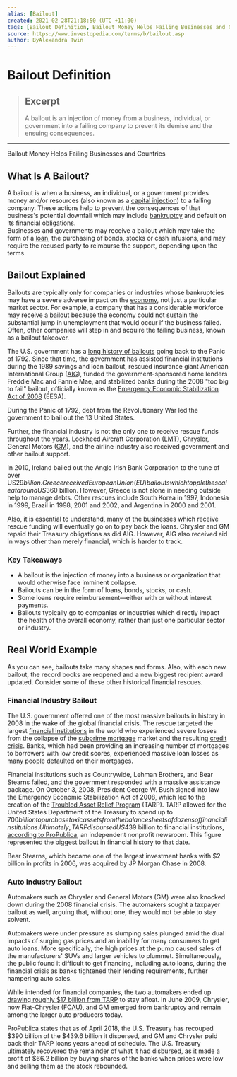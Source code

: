 ```yaml
---
alias: [Bailout]
created: 2021-02-28T21:18:50 (UTC +11:00)
tags: [Bailout Definition, Bailout Money Helps Failing Businesses and Countries]
source: https://www.investopedia.com/terms/b/bailout.asp
author: ByAlexandra Twin
---
```


# Bailout Definition

> ## Excerpt
> A bailout is an injection of money from a business, individual, or government into a failing company to prevent its demise and the ensuing consequences.

---

Bailout Money Helps Failing Businesses and Countries
## What Is A Bailout?

A bailout is when a business, an individual, or a government provides money and/or resources (also known as a [capital injection](https://www.investopedia.com/terms/c/capital-injection.asp)) to a failing company. These actions help to prevent the consequences of that business's potential downfall which may include [bankruptcy](https://www.investopedia.com/terms/b/bankruptcy.asp) and default on its financial obligations.  
Businesses and governments may receive a bailout which may take the form of a [loan](https://www.investopedia.com/terms/l/loan.asp), the purchasing of bonds, stocks or cash infusions, and may require the recused party to reimburse the support, depending upon the terms.

## Bailout Explained

Bailouts are typically only for companies or industries whose bankruptcies may have a severe adverse impact on the [economy](https://www.investopedia.com/terms/e/economy.asp), not just a particular market sector. For example, a company that has a considerable workforce may receive a bailout because the economy could not sustain the substantial jump in unemployment that would occur if the business failed. Often, other companies will step in and acquire the failing business, known as a bailout takeover.

The U.S. government has a [long history of bailouts](https://www.investopedia.com/articles/economics/08/government-financial-bailout.asp) going back to the Panic of 1792. Since that time, the government has assisted financial institutions during the 1989 savings and loan bailout, rescued insurance giant American International Group ([AIG](https://www.investopedia.com/markets/quote?tvwidgetsymbol=aig)), funded the government-sponsored home lenders Freddie Mac and Fannie Mae, and stabilized banks during the 2008 "too big to fail" bailout, officially known as the [Emergency Economic Stabilization Act of 2008](https://www.investopedia.com/terms/e/emergency-economic-stability-act.asp) (EESA).

During the Panic of 1792, debt from the Revolutionary War led the government to bail out the 13 United States.

Further, the financial industry is not the only one to receive rescue funds throughout the years. Lockheed Aircraft Corporation ([LMT](https://www.investopedia.com/markets/quote?tvwidgetsymbol=lmt)), Chrysler, General Motors ([GM](https://www.investopedia.com/markets/quote?tvwidgetsymbol=gm)), and the airline industry also received government and other bailout support.

In 2010, Ireland bailed out the Anglo Irish Bank Corporation to the tune of over US$29 billion. Greece received European Union (EU) bailouts which topple the scale at around US$360 billion. However, Greece is not alone in needing outside help to manage debts. Other rescues include South Korea in 1997, Indonesia in 1999, Brazil in 1998, 2001 and 2002, and Argentina in 2000 and 2001.

Also, it is essential to understand, many of the businesses which receive rescue funding will eventually go on to pay back the loans. Chrysler and GM repaid their Treasury obligations as did AIG. However, AIG also received aid in ways other than merely financial, which is harder to track.

### Key Takeaways

-   A bailout is the injection of money into a business or organization that would otherwise face imminent collapse.
-   Bailouts can be in the form of loans, bonds, stocks, or cash.
-   Some loans require reimbursement—either with or without interest payments.
-   Bailouts typically go to companies or industries which directly impact the health of the overall economy, rather than just one particular sector or industry.

## Real World Example

As you can see, bailouts take many shapes and forms. Also, with each new bailout, the record books are reopened and a new biggest recipient award updated. Consider some of these other historical financial rescues.

### Financial Industry Bailout

The U.S. government offered one of the most massive bailouts in history in 2008 in the wake of the global financial crisis. The rescue targeted the largest [financial institutions](https://www.investopedia.com/ask/answers/061615/what-are-major-categories-financial-institutions-and-what-are-their-primary-roles.asp) in the world who experienced severe losses from the collapse of the [subprime mortgage](https://www.investopedia.com/terms/s/subprime_mortgage.asp) market and the resulting [credit crisis](https://www.investopedia.com/terms/c/credit-crisis.asp). Banks, which had been providing an increasing number of mortgages to borrowers with low credit scores, experienced massive loan losses as many people defaulted on their mortgages.

Financial institutions such as Countrywide, Lehman Brothers, and Bear Stearns failed, and the government responded with a massive assistance package. On October 3, 2008, President George W. Bush signed into law the Emergency Economic Stabilization Act of 2008, which led to the creation of the [Troubled Asset Relief Program](https://www.investopedia.com/terms/t/troubled-asset-relief-program-tarp.asp) (TARP). TARP allowed for the United States Department of the Treasury to spend up to $700 billion to purchase toxic assets from the balance sheets of dozens of financial institutions. Ultimately, TARP disbursed US$439 billion to financial institutions, [according to ProPublica](https://projects.propublica.org/bailout/list), an independent nonprofit newsroom. This figure represented the biggest bailout in financial history to that date.

Bear Stearns, which became one of the largest investment banks with $2 billion in profits in 2006, was acquired by JP Morgan Chase in 2008.

### Auto Industry Bailout

Automakers such as Chrysler and General Motors (GM) were also knocked down during the 2008 financial crisis. The automakers sought a taxpayer bailout as well, arguing that, without one, they would not be able to stay solvent.

Automakers were under pressure as slumping sales plunged amid the dual impacts of surging gas prices and an inability for many consumers to get auto loans. More specifically, the high prices at the pump caused sales of the manufacturers' SUVs and larger vehicles to plummet. Simultaneously, the public found it difficult to get financing, including auto loans, during the financial crisis as banks tightened their lending requirements, further hampering auto sales.

While intended for financial companies, the two automakers ended up [drawing roughly $17 billion from TARP](https://www.thebalance.com/auto-industry-bailout-gm-ford-chrysler-3305670) to stay afloat. In June 2009, Chrysler, now Fiat-Chrysler ([FCAU](https://www.investopedia.com/markets/quote?tvwidgetsymbol=fcau)), and GM emerged from bankruptcy and remain among the larger auto producers today.

ProPublica states that as of April 2018, the U.S. Treasury has recouped $390 billion of the $439.6 billion it dispersed, and GM and Chrysler paid back their TARP loans years ahead of schedule. The U.S. Treasury ultimately recovered the remainder of what it had disbursed, as it made a profit of $66.2 billion by buying shares of the banks when prices were low and selling them as the stock rebounded.
